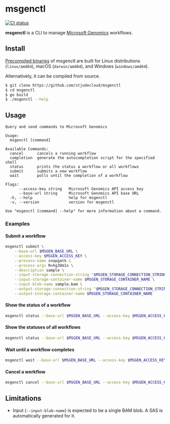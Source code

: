 # msgenctl

[![CI status](https://github.com/stjudecloud/msgenctl/workflows/CI/badge.svg)](https://github.com/stjudecloud/msgenctl/actions/workflows/ci.yml)

**msgenctl** is a CLI to manage [Microsoft Genomics] workflows.

[Microsoft Genomics]: https://azure.microsoft.com/en-us/services/genomics/

## Install

[Precompiled binaries] of msgenctl are built for Linux distributions
(`linux/amd64`), macOS (`darwin/amd64`), and Windows (`windows/amd64`).

Alternatively, it can be compiled from source.

```bash
$ git clone https://github.com/stjudecloud/msgenctl
$ cd msgenctl
$ go build
$ ./msgenctl --help
```

[Precompiled binaries]: https://github.com/stjudecloud/msgenctl/releases

## Usage

```
Query and send commands to Microsoft Genomics

Usage:
  msgenctl [command]

Available Commands:
  cancel      cancels a running workflow
  completion  generate the autocompletion script for the specified shell
  status      prints the status a workflow or all workflows
  submit      submits a new workflow
  wait        polls until the completion of a workflow

Flags:
      --access-key string   Microsoft Genomics API access key
      --base-url string     Microsoft Genomics API base URL
  -h, --help                help for msgenctl
  -v, --version             version for msgenctl

Use "msgenctl [command] --help" for more information about a command.
```

### Examples

#### Submit a workflow

```sh
msgenctl submit \
    --base-url $MSGEN_BASE_URL \
    --access-key $MSGEN_ACCESS_KEY \
    --process-name snapgatk \
    --process-args R=hg38m1x \
    --description sample \
    --input-storage-connection-string "$MSGEN_STORAGE_CONNECTION_STRING" \
    --input-storage-container-name $MSGEN_STORAGE_CONTAINER_NAME \
    --input-blob-name sample.bam \
    --output-storage-connection-string "$MSGEN_STORAGE_CONNECTION_STRING" \
    --output-storage-container-name $MSGEN_STORAGE_CONTAINER_NAME
```

#### Show the status of a workflow

```sh
msgenctl status --base-url $MSGEN_BASE_URL --access-key $MSGEN_ACCESS_KEY <workflow-id>
```

#### Show the statuses of all workflows

```sh
msgenctl status --base-url $MSGEN_BASE_URL --access-key $MSGEN_ACCESS_KEY
```

#### Wait until a workflow completes

```sh
msgenctl wait --base-url $MSGEN_BASE_URL --access-key $MSGEN_ACCESS_KEY <workflow-id>
```

#### Cancel a workflow

```sh
msgenctl cancel --base-url $MSGEN_BASE_URL --access-key $MSGEN_ACCESS_KEY <workflow-id>
```

## Limitations

  * Input (`--input-blob-name`) is expected to be a single BAM blob. A SAS is
    automatically generated for it.
